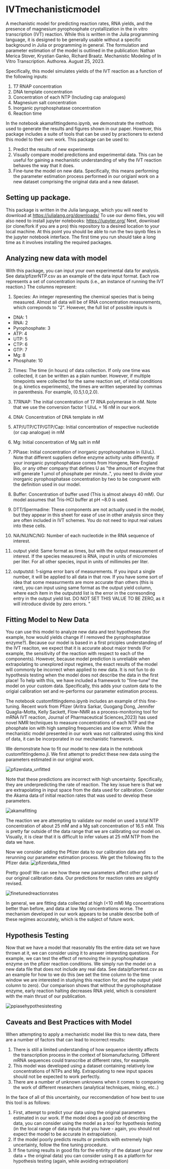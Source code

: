 # IVTmechanisticmodel

A mechanistic model for predicting reaction rates, RNA yields, and the presence of magnesium pyrophosphate crystallization in the in vitro transcription (IVT) reaction. While this is written in the Julia programming language, it is designed to be generally usable without a specific background in Julia or programming in general. The formulation and parameter estimation of the model is outlined in the publication:
Nathan Merica Stover, Krystian Ganko, Richard Braatz. Mechanistic Modeling of In Vitro Transcription. Authorea. August 25, 2023.

Specifically, this model simulates yields of the IVT reaction as a function of the following inputs:
1. T7 RNAP concentration
2. DNA template concentration
3. Concentration of each NTP (Including cap analogues)
4. Magnesium salt concentration
5. Inorganic pyrophosphatase concentration
6. Reaction time

In the notebook akamafittingdemo.ipynb, we demonstrate the methods used to generate the results and figures shown in our paper. However, this package includes a suite of tools that can be used by practioners to extend this model to their own work. This package can be used to:

1. Predict the results of new experiments
2. Visually compare model predictions and experimental data. This can be useful for gaining a mechanistic understanding  of why the IVT reaction behaves the way that it does. 
3. Fine-tune the model on new data. Specifically, this means performing the parameter estimation process performed in our origianl work on a new dataset comprising the original data and a new dataset. 

## Setting up package. 

This package is written in the Julia language, which you will need to download at https://julialang.org/downloads/ 
To use our demo files, you will also need to install jupyter notebooks: https://jupyter.org/
Next, download (or clone/fork if you are a pro) this repository to a desired location to your local machine. At this point you should be able to run the two ipynb files in the jupyter notebook interface. The first time you run should take a long time as it involves installing the required packages. 

## Analyzing new data with model

With this package, you can input your own experimental data for analysis. See data/pfizerNTP.csv as an example of the data input format. Each row represents a set of concentration inputs (i.e., an instance of running the IVT reaction.) The columns represent:

1. Species: An integer representing the chemical species that is being measured. Almost all data will be of RNA concentration measurements, which correponds to "2". However, the full list of possible inputs is
- DNA: 1
- RNA: 2
- Pyrophosphate: 3
- ATP: 4
- UTP: 5
- CTP: 6
- GTP: 7
- Mg: 8
- Phosphate: 10

2. Times: The time (in hours) of data collection. If only one time was collected, it can be written as a plain number. However, if multiple timepoints were collected for the same reaction set, of initial conditions (e.g. kinetics experiments), the times are written seperated by commas in parenthesis. For example, (0.5,1.0,2.0).

3. T7RNAP: The initial concentration of T7 RNA polymerase in nM. Note that we use the conversion factor 1 U/uL = 16 nM in our work.
4. DNA: Concentration of DNA template in nM
5. ATP/UTP/CTP/GTP/Cap: Initial concentration of respective nucleotide (or cap analogue) in mM
6. Mg: Initial concentration of Mg salt in mM
7. PPiase: Initial concentration of inorganic pyrophosphatase in (U/uL). Note that different suppliers define enzyme activity units differently. If your inorganic pyrophosphatase comes from Hongene, New England Bio, or any other company that defines U as "the amount of enzyme that will generate 1 µmol of phosphate per minute..", you need to divide your inorganic pyrophosphatase concentration by two to be congruent with the definition used in our model. 
8. Buffer: Concentration of buffer used (This is almost always 40 mM). Our model assumes that Tris-HCl buffer at pH ~8.0 is used. 
9. DTT/Spermadine: These components are not actually used in the model, but they appear in this sheet for ease of use in other analysis since they are often included in IVT schemes. You do not need to input real values into these cells. 
10. NA/NU/NC/NG: Number of each nucleotide in the RNA sequence of interest. 
11. output yield: Same format as times, but with the output measurement of interest. If the species measured is RNA, input in units of micromoles per liter. For all other species, input in units of millimoles per liter. 
12. outputstd: 1-sigma error bars of measurements. If you input a single number, it will be applied to all data in that row. If you have some sort of idea that some measurments are more accurate than others (this is rare), you can input using same format as the output yield column, where each item in the outputstd list is the error in the corresonding entry in the output yield list. DO NOT SET THIS VALUE TO BE ZERO, as it will introduce divide by zero errors.
"

## Fitting Model to New Data

You can use this model to analyze new data and test hypotheses (for example, how would yields change if I removed the pyrophosphatase enzyme?). Because our model is based in a first priciples understanding of the IVT reaciton, we expect that it is accurate about major trends (For example, the sensitivity of the reaction with respect to each of the components). However, because model prediction is unreliable when extrapolating to unexplored input regimes, the exact results of the model will commonly be incorrect when applied to new data. It is not fun to do hypothesis testing when the model does not describe the data in the first place! To help with this, we have included a framework to "fine-tune" the model on your custom data. Specifically, this adds your custom data to the origial calibration set and re-performs our parameter estimation process.

The notebook customfittingdemo.ipynb includes an example of this fine-tuning. Recent work from Pfizer (Aritra Sarkar, Guogang Dong, Jennifer Quaglia-Motta, Kelly Sackett, Flow-NMR as a process-monitoring tool for mRNA IVT reaction, Journal of Pharmaceutical Sciences,2023) has used novel NMR techniques to measure concentrations of each NTP and the phosphate ion with high sampling frequencies and low error. While the mechanistic model presented in our work was not calibrated using this kind of data, it can be incorporated in our mechanistic framework. 

We demonstrate how to fit our model to new data in the notebook customfittingdemo.jl. We first attempt to predict these new data using the parameters estimated in our original work. 

![pfizerdata_unfitted](https://github.com/nathanmstover/IVTmechanisticmodel/assets/97487659/d1f2157f-2f6d-4d90-b83c-e52214025f4e)

Note that these predictions are incorrect with high uncertainty. Specifically, they are underpredicting the rate of reaction. The key issue here is that we are extrapolating in input space from the data used for calibration. Consider the Akama data of initial reaction rates that was used to develop these parameters. 

![akamafitting](https://github.com/nathanmstover/IVTmechanisticmodel/assets/97487659/fc7e218a-9586-4721-a356-083ae86d7a2b)

The reaction we are attempting to validate our model on used a total NTP concentration of about 25 mM and a Mg salt concentration of 16.5 mM. This is pretty far outside of the data range that we are calibrating our model on. Visually, it is clear that it is difficult to infer values at 25 mM NTP from the data we have. 

Now we consider adding the Pfizer data to our calibration data and rerunning our parameter estimation process. We get the following fits to the Pfizer data:
![pfizerdata_fitted](https://github.com/nathanmstover/IVTmechanisticmodel/assets/97487659/890ad05a-432b-4717-9fc4-2cb1d0a8dfbb)

Pretty good! We can see how these new parameters affect other parts of our original calibration data. Our predictions for reaction rates are slightly revised.

![finetunedreactionrates](https://github.com/nathanmstover/IVTmechanisticmodel/assets/97487659/1f72aa2b-5da8-4efa-b931-a8fc966e857a)

In general, we are fitting data collected at high (<10 mM) Mg concentrations better than before, and data at low Mg concentrations worse. The mechanism developed in our work appears to be unable describe both of these regimes accurately, which is the subject of future work. 

## Hypothesis Testing 
Now that we have a model that reasonably fits the entire data set we have thrown at it, we can consider using it to answer interesting questions. For example, we can test the effect of removing the in pyrophosphatase enzyme on the pfizer reaction conditions. We simply run the model on a new data file that does not include any real data. See data/pfizertest.csv as an example for how to we do this (we set the time column to the time window we are interested in studying this reaction for, and the output yield column to zero). Our comparison shows that without the pyrophosphatase enzyme, early reaction halting decreases RNA yield, which is consistent with the main thrust of our publication.

![ppiasehypothesistesting](https://github.com/nathanmstover/IVTmechanisticmodel/assets/97487659/f85afe5c-6bbd-44de-99f7-f7fdf565a31e)

## Caveats and Best Practices with Model

When attempting to apply a mechanistic model like this to new data, there are a number of factors that can lead to incorrect results:
1. There is still a limited understanding of how sequence identity affects the transcription process in the context of biomanufacturing. Different mRNA sequences could transcribe at different rates, for example.
2. This model was developed using a dataset containing relatively low concentrations of NTPs and Mg. Extrapolating to new input spaces should not be expected to work perfectly.
3. There are a number of unknown unknowns when it comes to comparing the work of different researchers (analytical techniques, mixing, etc..)

In the face of all of this uncertainity, our reccomendation of how best to use this tool is as follows:
1. First, attempt to predict your data using the original parameters estimated in our work. If the model does a good job of describing the data, you can consider using the model as a tool for hypothesis testing (in the local range of data inputs that you have - again, you should not expect the model to be accurate in extrapolation). 
2. If the model poorly predicts results or predicts with extremely high uncertainty, follow the fine tuning procedure.
3. If fine tuning results in good fits for the entirity of the dataset (your new data + the original data) you can consider using it as a platform for hypothesis testing (again, while avoiding extrapolation)



